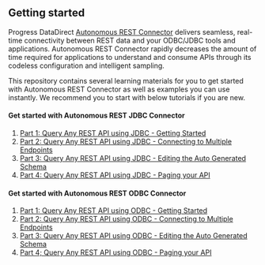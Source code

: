 ## Getting started

Progress DataDirect [Autonomous REST Connector](https://www.progress.com/connectors/autonomous-rest-connector) delivers seamless, real-time connectivity between REST data and your ODBC/JDBC tools and applications. Autonomous REST Connector rapidly decreases the amount of time required for applications to understand and consume APIs through its codeless configuration and intelligent sampling.

This repository contains several learning materials for you to get started with Autonomous REST Connector as well as examples you can use instantly. We recommend you to start with below tutorials if you are new.


#### Get started with Autonomous REST JDBC Connector 
1. [Part 1: Query Any REST API using JDBC - Getting Started](https://www.progress.com/tutorials/jdbc/query-any-rest-api-using-sql-via-jdbc-in-5-mins---getting-started-(part-1))  
2. [Part 2: Query Any REST API using JDBC - Connecting to Multiple Endpoints](https://www.progress.com/tutorials/jdbc/query-any-rest-api-using-jdbc---connecting-to-multiple-endpoints-(part-2))  
3. [Part 3: Query Any REST API using JDBC - Editing the Auto Generated Schema](https://www.progress.com/tutorials/jdbc/query-any-rest-api-using-jdbc-editing-the-auto-generated-schema-(part-3))  
4. [Part 4: Query Any REST API using JDBC - Paging your API](https://www.progress.com/tutorials/jdbc/query-any-rest-api-using-jdbc-quickly-paging-any-rest-api-to-access-all-the-data-(part-4))  

#### Get started with Autonomous REST ODBC Connector 

1. [Part 1: Query Any REST API using ODBC - Getting Started](https://www.progress.com/tutorials/odbc/query-any-rest-api-using-odbc-in-5-mins---getting-started-(part-1))  
2. [Part 2: Query Any REST API using ODBC - Connecting to Multiple Endpoints](https://www.progress.com/tutorials/odbc/query-any-rest-api-via-odbc-in-5-mins-connecting-to-multiple-endpoints-(part-2))  
3. [Part 3: Query Any REST API using ODBC - Editing the Auto Generated Schema](https://www.progress.com/tutorials/odbc/query-any-rest-api-using-odbc-in-5-mins-editing-the-auto-generated-schema-(part-3))  
4. [Part 4; Query Any REST API using ODBC - Paging your API](https://www.progress.com/tutorials/odbc/query-any-rest-api-using-odbc-quickly-paging-any-rest-api-to-access-all-the-data-(part-4))  
